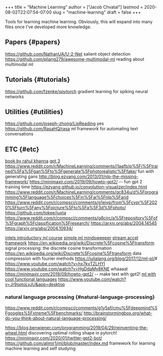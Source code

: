 +++
title = "Machine Learning"
author = ["Jacob Chvatal"]
lastmod = 2020-08-02T22:07:54-07:00
slug = "machine-learning"
draft = false
+++

Tools for learning machine learning.
Obviously, this will expand into many files once I've developed more knowledge.


## Papers {#papers}

<https://github.com/NathanUA/U-2-Net> salient object detection
<https://github.com/pliang279/awesome-multimodal-ml> reading about multimodal ml


## Tutorials {#tutorials}

<https://github.com/fzenke/spytorch> gradient learning for spiking neural networks


## Utilities {#utilities}

<https://github.com/joseph-zhong/LipReading> yes
<https://github.com/RasaHQ/rasa> ml framework for automating text conversations


## ETC {#etc}

[book by rahul khanna](https://link.springer.com/book/10.1007/978-1-4302-5990-9?utm%5Fsource=twitter&utm%5Fmedium=social&utm%5Fcontent=organic&utm%5Fcampaign=BBKK%5F1%5FDL01%5FGL%5Ftwitterorganic&sf234521345=1)
[gpt 3](https://news.ycombinator.com/item?id=23345379)
<https://www.reddit.com/r/MachineLearning/comments/i1aafb/p%5Fi%5Ftrained%5Fa%5Fgan%5Fto%5Fgenerate%5Fphotorealistic%5Ffake/> fun with generating gans
<http://blog.ezyang.com/2013/01/nlp-the-missing-framework/>
<https://minimaxir.com/2019/09/howto-gpt2/> -- fun gpt 2 training time
<https://ezyang.github.io/convolution-visualizer/index.html>
<https://www.reddit.com/r/MachineLearning/comments/gc834u/d%5Fprogramming%5Flanguage%5Fchoices%5Fin%5Fai%5Fnlp%5Fand>
<https://www.reddit.com/r/compsci/comments/g1eivp/from%5Fcvpr%5F2020%5Fturn%5Fany%5Fpicture%5Fto%5Fa%5F3d%5Fphoto/>
<https://github.com/tokee/juxta>
<https://www.reddit.com/r/compsci/comments/g8circ/a%5Frepository%5Fof%5Fgraph%5Fclassification%5Fresearch/>
<https://arxiv.org/abs/2004.14545>
<https://arxiv.org/abs/2004.10934/>

[intels introductory ml course](https://software.intel.com/content/www/us/en/develop/training/course-machine-learning.html)
[simple ml mindsweeper](https://www.youtube.com/watch?v=d8ZDjuqo0R8&app=desktop)
[stream accel framework](https://github.com/intel/dlafs)
<https://en.wikipedia.org/wiki/Discrete%5Fcosine%5Ftransform> signal processing:
the discrete cosine transformation
<https://en.wikipedia.org/wiki/Discrete%5Fcosine%5Ftransform> data compression with
fourier methods
<https://julialang.org/blog/2017/12/ml-pl/>#
<https://www.youtube.com/watch?v=hx7kvTZLHYI>
<https://www.youtube.com/watch?v=HgDdaMy8KNE> whaaaat
<https://minimaxir.com/2019/09/howto-gpt2/> -- make text with gpt2!
[ml with cool functional languages](https://stackoverflow.com/questions/2268885/machine-learning-in-ocaml-or-haskell#2308361)
<https://www.youtube.com/watch?v=Jr9sptoLvJU&app=desktop>


### natural language processing {#natural-language-processing}

<https://www.reddit.com/r/compsci/comments/g1y5af/cmu%5Fdeepmind%5Fgoogles%5Fxtreme%5Fbenchmarks/>
<http://brainstormingbox.org/what-do-you-think-about-natural-language-processing/>

<https://blog.benwiener.com/programming/2019/04/29/reinventing-the-wheel.html>
discovering optimal rolling shape in pytorch!
<https://minimaxir.com/2020/01/twitter-gpt2-bot/>
<https://github.com/alimir1/ml/blob/master/index.md> framework for learning machine learning and self studying
